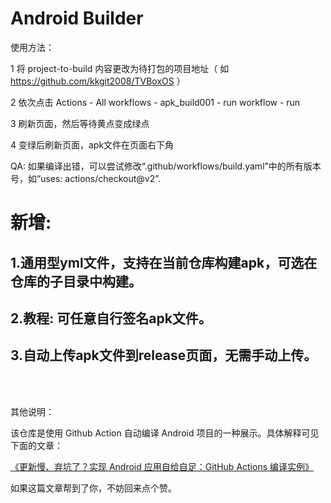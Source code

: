 # Android Builder 
  
使用方法：  
  
1 将 project-to-build 内容更改为待打包的项目地址（ 如 https://github.com/kkgit2008/TVBoxOS ） 
 
2 依次点击 Actions - All workflows - apk_build001 - run workflow - run 
 
3 刷新页面，然后等待黄点变成绿点 
 
4 变绿后刷新页面，apk文件在页面右下角 


 
QA:
如果编译出错，可以尝试修改“.github/workflows/build.yaml”中的所有版本号，如“uses: actions/checkout@v2”. 



# 新增:
## 1.通用型yml文件，支持在当前仓库构建apk，可选在仓库的子目录中构建。

## 2.教程: 可任意自行签名apk文件。

## 3.自动上传apk文件到release页面，无需手动上传。

<br> </br> 


 

 
其他说明： 
 
该仓库是使用 Github Action 自动编译 Android 项目的一种展示。具体解释可见下面的文章：
 
[《更新慢、弃坑了？实现 Android 应用自给自足：GitHub Actions 编译实例》](https://sspai.com/post/70427)
 
如果这篇文章帮到了你，不妨回来点个赞。


<br> </br> 
<br> </br> 